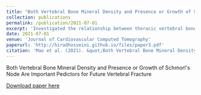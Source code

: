 ```yaml
---
title: "Both Vertebral Bone Mineral Density and Presence or Growth of Schmorl's Node Are Important Pedictors for Future Vertebral Fracture"
collection: publications
permalink: /publication/2021-07-01
excerpt: 'Investigated the relationship between thoracic vertebral bone mineral density (BMD), Schmorl's Node presence/growth and presence of vertebral fracture in 3409 consecutive patients (1730 F) who underwent non-contrast heart and chest CT scans. Schmorl's Node prevalence increased progressively with advanced age and was inversely related to BMD. Both Schmorl's Node presence and vertebral BMD were shown to be associated with VF.'
date: 2021-07-01
venue: 'Journal of Cardiovascular Computed Tomography'
paperurl: 'http://hiradhosseini.github.io/files/paper3.pdf'
citation: 'Mao et al. (2021). &quot;Both Vertebral Bone Mineral Density and Presence or Growth of Schmorl's Node Are Important Pedictors for Future Vertebral Fracture.&quot; <i>Journal of Cardiovascular Computed Tomography</i>. 15(3).'
---
```

Both Vertebral Bone Mineral Density and Presence or Growth of Schmorl's Node Are Important Pedictors for Future Vertebral Fracture

[Download paper here](http://hiradhosseini.github.io/files/paper3.pdf)

